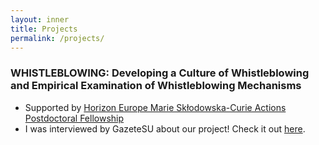 ```yaml
---
layout: inner
title: Projects
permalink: /projects/
---
```

### WHISTLEBLOWING: Developing a Culture of Whistleblowing and Empirical Examination of Whistleblowing Mechanisms
* Supported by [Horizon Europe Marie Skłodowska-Curie Actions Postdoctoral Fellowship](https://marie-sklodowska-curie-actions.ec.europa.eu/)
* I was interviewed by GazeteSU about our project! Check it out [here](https://gazetesu.sabanciuniv.edu/tr/ogretim-uyemiz-oyku-arkan-tunctan-marie-scurie-actions-doktora-sonrasi-bursu-basarisi).
